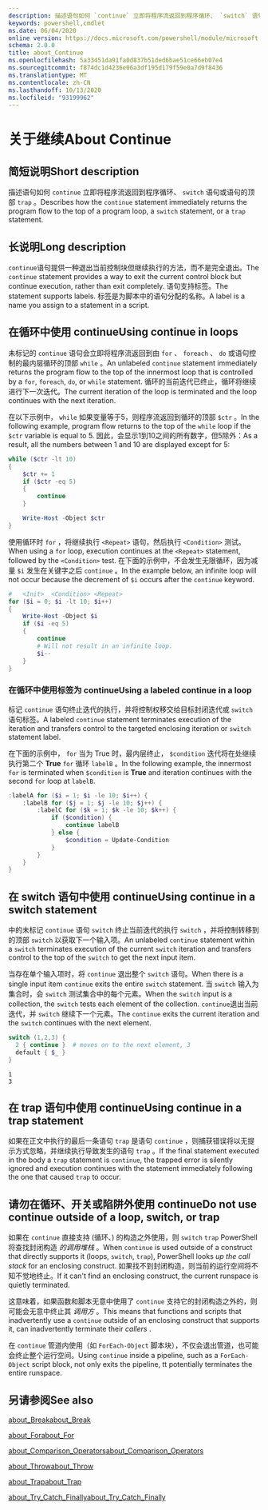 ```yaml
---
description: 描述语句如何 `continue` 立即将程序流返回到程序循环、 `switch` 语句或语句的顶部 `trap` 。
keywords: powershell,cmdlet
ms.date: 06/04/2020
online version: https://docs.microsoft.com/powershell/module/microsoft.powershell.core/about/about_continue?view=powershell-7.1&WT.mc_id=ps-gethelp
schema: 2.0.0
title: about_Continue
ms.openlocfilehash: 5a33451da91fa0d837b51ded6bae51ce66eb07e4
ms.sourcegitcommit: f874dc1d4236e06a3df195d179f59e0a7d9f8436
ms.translationtype: MT
ms.contentlocale: zh-CN
ms.lasthandoff: 10/13/2020
ms.locfileid: "93199962"
---
```

# <a name="about-continue"></a><span data-ttu-id="d51f7-104">关于继续</span><span class="sxs-lookup"><span data-stu-id="d51f7-104">About Continue</span></span>

## <a name="short-description"></a><span data-ttu-id="d51f7-105">简短说明</span><span class="sxs-lookup"><span data-stu-id="d51f7-105">Short description</span></span>

<span data-ttu-id="d51f7-106">描述语句如何 `continue` 立即将程序流返回到程序循环、 `switch` 语句或语句的顶部 `trap` 。</span><span class="sxs-lookup"><span data-stu-id="d51f7-106">Describes how the `continue` statement immediately returns the program flow to the top of a program loop, a `switch` statement, or a `trap` statement.</span></span>

## <a name="long-description"></a><span data-ttu-id="d51f7-107">长说明</span><span class="sxs-lookup"><span data-stu-id="d51f7-107">Long description</span></span>

<span data-ttu-id="d51f7-108">`continue`语句提供一种退出当前控制块但继续执行的方法，而不是完全退出。</span><span class="sxs-lookup"><span data-stu-id="d51f7-108">The `continue` statement provides a way to exit the current control block but continue execution, rather than exit completely.</span></span> <span data-ttu-id="d51f7-109">语句支持标签。</span><span class="sxs-lookup"><span data-stu-id="d51f7-109">The statement supports labels.</span></span>
<span data-ttu-id="d51f7-110">标签是为脚本中的语句分配的名称。</span><span class="sxs-lookup"><span data-stu-id="d51f7-110">A label is a name you assign to a statement in a script.</span></span>

## <a name="using-continue-in-loops"></a><span data-ttu-id="d51f7-111">在循环中使用 continue</span><span class="sxs-lookup"><span data-stu-id="d51f7-111">Using continue in loops</span></span>

<span data-ttu-id="d51f7-112">未标记的 `continue` 语句会立即将程序流返回到由 `for` 、 `foreach` 、 `do` 或语句控制的最内层循环的顶部 `while` 。</span><span class="sxs-lookup"><span data-stu-id="d51f7-112">An unlabeled `continue` statement immediately returns the program flow to the top of the innermost loop that is controlled by a `for`, `foreach`, `do`, or `while` statement.</span></span> <span data-ttu-id="d51f7-113">循环的当前迭代已终止，循环将继续进行下一次迭代。</span><span class="sxs-lookup"><span data-stu-id="d51f7-113">The current iteration of the loop is terminated and the loop continues with the next iteration.</span></span>

<span data-ttu-id="d51f7-114">在以下示例中， `while` 如果变量等于5，则程序流返回到循环的顶部 `$ctr` 。</span><span class="sxs-lookup"><span data-stu-id="d51f7-114">In the following example, program flow returns to the top of the `while` loop if the `$ctr` variable is equal to 5.</span></span> <span data-ttu-id="d51f7-115">因此，会显示1到10之间的所有数字，但5除外：</span><span class="sxs-lookup"><span data-stu-id="d51f7-115">As a result, all the numbers between 1 and 10 are displayed except for 5:</span></span>

```powershell
while ($ctr -lt 10)
{
    $ctr += 1
    if ($ctr -eq 5)
    {
        continue
    }

    Write-Host -Object $ctr
}
```

<span data-ttu-id="d51f7-116">使用循环时 `for` ，将继续执行 `<Repeat>` 语句，然后执行 `<Condition>` 测试。</span><span class="sxs-lookup"><span data-stu-id="d51f7-116">When using a `for` loop, execution continues at the `<Repeat>` statement, followed by the `<Condition>` test.</span></span> <span data-ttu-id="d51f7-117">在下面的示例中，不会发生无限循环，因为减量 `$i` 发生在关键字之后 `continue` 。</span><span class="sxs-lookup"><span data-stu-id="d51f7-117">In the example below, an infinite loop will not occur because the decrement of `$i` occurs after the `continue` keyword.</span></span>

```powershell
#   <Init>  <Condition> <Repeat>
for ($i = 0; $i -lt 10; $i++)
{
    Write-Host -Object $i
    if ($i -eq 5)
    {
        continue
        # Will not result in an infinite loop.
        $i--
    }
}
```

### <a name="using-a-labeled-continue-in-a-loop"></a><span data-ttu-id="d51f7-118">在循环中使用标签为 continue</span><span class="sxs-lookup"><span data-stu-id="d51f7-118">Using a labeled continue in a loop</span></span>

<span data-ttu-id="d51f7-119">标记 `continue` 语句终止迭代的执行，并将控制权移交给目标封闭迭代或 `switch` 语句标签。</span><span class="sxs-lookup"><span data-stu-id="d51f7-119">A labeled `continue` statement terminates execution of the iteration and transfers control to the targeted enclosing iteration or `switch` statement label.</span></span>

<span data-ttu-id="d51f7-120">在下面的示例中， `for` 当为 True 时，最内层终止， `$condition` 迭代将在处继续执行第二个 **True** `for` 循环 `labelB` 。</span><span class="sxs-lookup"><span data-stu-id="d51f7-120">In the following example, the innermost `for` is terminated when `$condition` is **True** and iteration continues with the second `for` loop at `labelB`.</span></span>

```powershell
:labelA for ($i = 1; $i -le 10; $i++) {
    :labelB for ($j = 1; $j -le 10; $j++) {
        :labelC for ($k = 1; $k -le 10; $k++) {
            if ($condition) {
                continue labelB
            } else {
                $condition = Update-Condition
            }
        }
    }
}
```

## <a name="using-continue-in-a-switch-statement"></a><span data-ttu-id="d51f7-121">在 switch 语句中使用 continue</span><span class="sxs-lookup"><span data-stu-id="d51f7-121">Using continue in a switch statement</span></span>

<span data-ttu-id="d51f7-122">中的未标记 `continue` 语句 `switch` 终止当前迭代的执行 `switch` ，并将控制转移到的顶部 `switch` 以获取下一个输入项。</span><span class="sxs-lookup"><span data-stu-id="d51f7-122">An unlabeled `continue` statement within a `switch` terminates execution of the current `switch` iteration and transfers control to the top of the `switch` to get the next input item.</span></span>

<span data-ttu-id="d51f7-123">当存在单个输入项时，将 `continue` 退出整个 `switch` 语句。</span><span class="sxs-lookup"><span data-stu-id="d51f7-123">When there is a single input item `continue` exits the entire `switch` statement.</span></span>
<span data-ttu-id="d51f7-124">当 `switch` 输入为集合时，会 `switch` 测试集合中的每个元素。</span><span class="sxs-lookup"><span data-stu-id="d51f7-124">When the `switch` input is a collection, the `switch` tests each element of the collection.</span></span> <span data-ttu-id="d51f7-125">`continue`退出当前迭代，并 `switch` 继续下一个元素。</span><span class="sxs-lookup"><span data-stu-id="d51f7-125">The `continue` exits the current iteration and the `switch` continues with the next element.</span></span>

```powershell
switch (1,2,3) {
  2 { continue }  # moves on to the next element, 3
  default { $_ }
}
```

```Output
1
3
```

## <a name="using-continue-in-a-trap-statement"></a><span data-ttu-id="d51f7-126">在 trap 语句中使用 continue</span><span class="sxs-lookup"><span data-stu-id="d51f7-126">Using continue in a trap statement</span></span>

<span data-ttu-id="d51f7-127">如果在正文中执行的最后一条语句 `trap` 是语句 `continue` ，则捕获错误将以无提示方式忽略，并继续执行导致发生的语句 `trap` 。</span><span class="sxs-lookup"><span data-stu-id="d51f7-127">If the final statement executed in the body a `trap` statement is `continue`, the trapped error is silently ignored and execution continues with the statement immediately following the one that caused `trap` to occur.</span></span>

## <a name="do-not-use-continue-outside-of-a-loop-switch-or-trap"></a><span data-ttu-id="d51f7-128">请勿在循环、开关或陷阱外使用 continue</span><span class="sxs-lookup"><span data-stu-id="d51f7-128">Do not use continue outside of a loop, switch, or trap</span></span>

<span data-ttu-id="d51f7-129">如果在 `continue` 直接支持 (循环、) 的构造之外使用，则 `switch` `trap` PowerShell 将查找封闭构造 _的调用堆栈_ 。</span><span class="sxs-lookup"><span data-stu-id="d51f7-129">When `continue` is used outside of a construct that directly supports it (loops, `switch`, `trap`), PowerShell looks _up the call stack_ for an enclosing construct.</span></span> <span data-ttu-id="d51f7-130">如果找不到封闭构造，则当前的运行空间将不知不觉地终止。</span><span class="sxs-lookup"><span data-stu-id="d51f7-130">If it can't find an enclosing construct, the current runspace is quietly terminated.</span></span>

<span data-ttu-id="d51f7-131">这意味着，如果函数和脚本无意中使用了 `continue` 支持它的封闭构造之外的，则可能会无意中终止其 _调用方_ 。</span><span class="sxs-lookup"><span data-stu-id="d51f7-131">This means that functions and scripts that inadvertently use a `continue` outside of an enclosing construct that supports it, can inadvertently terminate their _callers_ .</span></span>

<span data-ttu-id="d51f7-132">在 `continue` 管道内使用（如 `ForEach-Object` 脚本块），不仅会退出管道，也可能会终止整个运行空间。</span><span class="sxs-lookup"><span data-stu-id="d51f7-132">Using `continue` inside a pipeline, such as a `ForEach-Object` script block, not only exits the pipeline, tt potentially terminates the entire runspace.</span></span>

## <a name="see-also"></a><span data-ttu-id="d51f7-133">另请参阅</span><span class="sxs-lookup"><span data-stu-id="d51f7-133">See also</span></span>

[<span data-ttu-id="d51f7-134">about_Break</span><span class="sxs-lookup"><span data-stu-id="d51f7-134">about_Break</span></span>](about_Break.md)

[<span data-ttu-id="d51f7-135">about_For</span><span class="sxs-lookup"><span data-stu-id="d51f7-135">about_For</span></span>](about_For.md)

[<span data-ttu-id="d51f7-136">about_Comparison_Operators</span><span class="sxs-lookup"><span data-stu-id="d51f7-136">about_Comparison_Operators</span></span>](about_Comparison_Operators.md)

[<span data-ttu-id="d51f7-137">about_Throw</span><span class="sxs-lookup"><span data-stu-id="d51f7-137">about_Throw</span></span>](about_Throw.md)

[<span data-ttu-id="d51f7-138">about_Trap</span><span class="sxs-lookup"><span data-stu-id="d51f7-138">about_Trap</span></span>](about_Trap.md)

[<span data-ttu-id="d51f7-139">about_Try_Catch_Finally</span><span class="sxs-lookup"><span data-stu-id="d51f7-139">about_Try_Catch_Finally</span></span>](about_Try_Catch_Finally.md)
